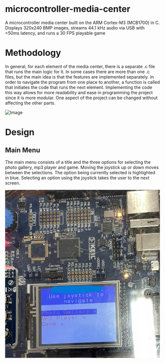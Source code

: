 # microcontroller-media-center
A microcontroller media center built on the ARM Cortex-M3 (MCB1700) in C. Displays 320x240 BMP images, streams 44.1 kHz audio via USB with &lt;50ms latency, and runs a 30 FPS playable game

# Methodology
In general, for each element of the media center, there is a separate .c file that runs the main logic for it. In some cases there are more than one .c files, but the main idea is that the features are implemented separately. In order to navigate the program from one place to another, a function is called that initiates the code that runs the next element. Implementing the code this way allows for more readability and ease in programming the project since it is more modular. One aspect of the project can be changed without affecting the other parts.

![Image]([https://github.com/user-attachments/assets/eb139752-c8c2-44e0-854b-05020d1df1d8](https://github.com/muizzkhan0/microcontroller-media-center/blob/main/readme-images/diagram.jpg?raw=true))

# Design
## Main Menu
The main menu consists of a title and the three options for selecting the photo gallery, mp3 player and game. Moving the joystick up or down moves between the selections. The option being currently selected is highlighted in blue. Selecting an option using the joystick takes the user to the next screen.

![Image](https://github.com/muizzkhan0/microcontroller-media-center/blob/main/readme-images/main%20menu.png?raw=true)
